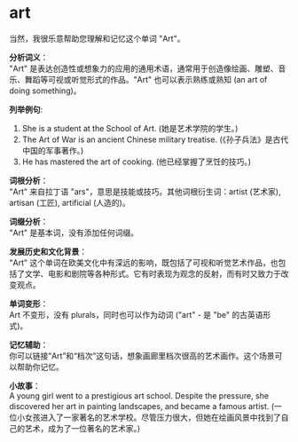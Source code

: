 # art

当然，我很乐意帮助您理解和记忆这个单词 "Art"。

  

**分析词义**：  
"Art" 是表达创造性或想象力的应用的通用术语，通常用于创造像绘画、雕塑、音乐、舞蹈等可视或听觉形式的作品。"Art" 也可以表示熟练或熟知 (an art of doing something)。

  

**列举例句**:

  

1.  She is a student at the School of Art. (她是艺术学院的学生。)
2.  The Art of War is an ancient Chinese military treatise. (《孙子兵法》是古代中国的军事著作。)
3.  He has mastered the art of cooking. (他已经掌握了烹饪的技巧。)

  

**词根分析**：  
"Art" 来自拉丁语 "ars"，意思是技能或技巧。其他词根衍生词：artist (艺术家), artisan (工匠), artificial (人造的)。

  

**词缀分析**：  
"Art" 是基本词，没有添加任何词缀。

  

**发展历史和文化背景**：  
"Art" 这个单词在欧美文化中有深远的影响，既包括了可视和听觉艺术作品，也包括了文学、电影和剧院等各种形式。它有时表现为观念的反射，而有时又致力于改变观点。

  

**单词变形**：  
Art 不变形，没有 plurals，同时也可以作为动词 ("art" - 是 "be" 的古英语形式)。

  

**记忆辅助**：  
你可以链接“Art”和“档次”这句话，想象画廊里档次很高的艺术画作。这个场景可以帮助你记忆。

  

**小故事**：  
A young girl went to a prestigious art school. Despite the pressure, she discovered her art in painting landscapes, and became a famous artist. (一位小女孩进入了一家著名的艺术学校。尽管压力很大，但她在绘画风景中找到了自己的艺术，成为了一位著名的艺术家。)
